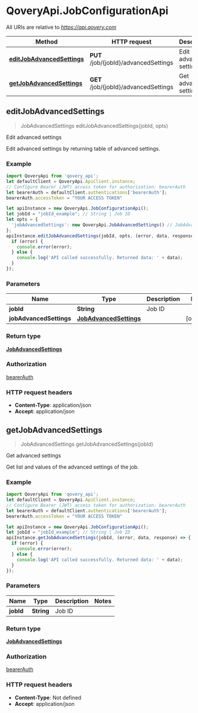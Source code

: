 # QoveryApi.JobConfigurationApi

All URIs are relative to *https://api.qovery.com*

Method | HTTP request | Description
------------- | ------------- | -------------
[**editJobAdvancedSettings**](JobConfigurationApi.md#editJobAdvancedSettings) | **PUT** /job/{jobId}/advancedSettings | Edit advanced settings
[**getJobAdvancedSettings**](JobConfigurationApi.md#getJobAdvancedSettings) | **GET** /job/{jobId}/advancedSettings | Get advanced settings



## editJobAdvancedSettings

> JobAdvancedSettings editJobAdvancedSettings(jobId, opts)

Edit advanced settings

Edit advanced settings by returning table of advanced settings.

### Example

```javascript
import QoveryApi from 'qovery_api';
let defaultClient = QoveryApi.ApiClient.instance;
// Configure Bearer (JWT) access token for authorization: bearerAuth
let bearerAuth = defaultClient.authentications['bearerAuth'];
bearerAuth.accessToken = "YOUR ACCESS TOKEN"

let apiInstance = new QoveryApi.JobConfigurationApi();
let jobId = "jobId_example"; // String | Job ID
let opts = {
  'jobAdvancedSettings': new QoveryApi.JobAdvancedSettings() // JobAdvancedSettings | 
};
apiInstance.editJobAdvancedSettings(jobId, opts, (error, data, response) => {
  if (error) {
    console.error(error);
  } else {
    console.log('API called successfully. Returned data: ' + data);
  }
});
```

### Parameters


Name | Type | Description  | Notes
------------- | ------------- | ------------- | -------------
 **jobId** | **String**| Job ID | 
 **jobAdvancedSettings** | [**JobAdvancedSettings**](JobAdvancedSettings.md)|  | [optional] 

### Return type

[**JobAdvancedSettings**](JobAdvancedSettings.md)

### Authorization

[bearerAuth](../README.md#bearerAuth)

### HTTP request headers

- **Content-Type**: application/json
- **Accept**: application/json


## getJobAdvancedSettings

> JobAdvancedSettings getJobAdvancedSettings(jobId)

Get advanced settings

Get list and values of the advanced settings of the job.

### Example

```javascript
import QoveryApi from 'qovery_api';
let defaultClient = QoveryApi.ApiClient.instance;
// Configure Bearer (JWT) access token for authorization: bearerAuth
let bearerAuth = defaultClient.authentications['bearerAuth'];
bearerAuth.accessToken = "YOUR ACCESS TOKEN"

let apiInstance = new QoveryApi.JobConfigurationApi();
let jobId = "jobId_example"; // String | Job ID
apiInstance.getJobAdvancedSettings(jobId, (error, data, response) => {
  if (error) {
    console.error(error);
  } else {
    console.log('API called successfully. Returned data: ' + data);
  }
});
```

### Parameters


Name | Type | Description  | Notes
------------- | ------------- | ------------- | -------------
 **jobId** | **String**| Job ID | 

### Return type

[**JobAdvancedSettings**](JobAdvancedSettings.md)

### Authorization

[bearerAuth](../README.md#bearerAuth)

### HTTP request headers

- **Content-Type**: Not defined
- **Accept**: application/json

